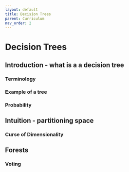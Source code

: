 ```yaml
---
layout: default
title: Decision Trees
parent: Curriculum
nav_order: 2
---
```


# Decision Trees
## Introduction - what is a a decision tree
### Terminology
### Example of a tree
### Probability
## Intuition - partitioning space
### Curse of Dimensionality
## Forests
### Voting
